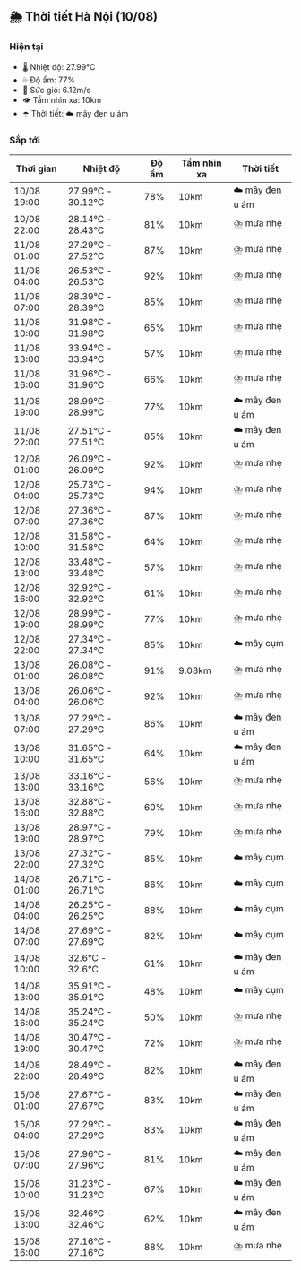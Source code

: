 ## 🌦️ Thời tiết Hà Nội (10/08)

### Hiện tại

- 🌡️ Nhiệt độ: 27.99℃
- 💦 Độ ẩm: 77%
- 💨 Sức gió: 6.12m/s
- 👁️ Tầm nhìn xa: 10km
- ☂️ Thời tiết: ☁️ mây đen u ám

### Sắp tới

| Thời gian | Nhiệt độ | Độ ẩm | Tầm nhìn xa | Thời tiết |
| --- | --- | --- | --- | --- |
| 10/08 19:00 | 27.99℃ - 30.12℃ | 78% | 10km | ☁️ mây đen u ám |
| 10/08 22:00 | 28.14℃ - 28.43℃ | 81% | 10km | ⛈️ mưa nhẹ |
| 11/08 01:00 | 27.29℃ - 27.52℃ | 87% | 10km | ⛈️ mưa nhẹ |
| 11/08 04:00 | 26.53℃ - 26.53℃ | 92% | 10km | ⛈️ mưa nhẹ |
| 11/08 07:00 | 28.39℃ - 28.39℃ | 85% | 10km | ⛈️ mưa nhẹ |
| 11/08 10:00 | 31.98℃ - 31.98℃ | 65% | 10km | ⛈️ mưa nhẹ |
| 11/08 13:00 | 33.94℃ - 33.94℃ | 57% | 10km | ⛈️ mưa nhẹ |
| 11/08 16:00 | 31.96℃ - 31.96℃ | 66% | 10km | ⛈️ mưa nhẹ |
| 11/08 19:00 | 28.99℃ - 28.99℃ | 77% | 10km | ☁️ mây đen u ám |
| 11/08 22:00 | 27.51℃ - 27.51℃ | 85% | 10km | ☁️ mây đen u ám |
| 12/08 01:00 | 26.09℃ - 26.09℃ | 92% | 10km | ⛈️ mưa nhẹ |
| 12/08 04:00 | 25.73℃ - 25.73℃ | 94% | 10km | ⛈️ mưa nhẹ |
| 12/08 07:00 | 27.36℃ - 27.36℃ | 87% | 10km | ⛈️ mưa nhẹ |
| 12/08 10:00 | 31.58℃ - 31.58℃ | 64% | 10km | ⛈️ mưa nhẹ |
| 12/08 13:00 | 33.48℃ - 33.48℃ | 57% | 10km | ⛈️ mưa nhẹ |
| 12/08 16:00 | 32.92℃ - 32.92℃ | 61% | 10km | ⛈️ mưa nhẹ |
| 12/08 19:00 | 28.99℃ - 28.99℃ | 77% | 10km | ⛈️ mưa nhẹ |
| 12/08 22:00 | 27.34℃ - 27.34℃ | 85% | 10km | ☁️ mây cụm |
| 13/08 01:00 | 26.08℃ - 26.08℃ | 91% | 9.08km | ⛈️ mưa nhẹ |
| 13/08 04:00 | 26.06℃ - 26.06℃ | 92% | 10km | ⛈️ mưa nhẹ |
| 13/08 07:00 | 27.29℃ - 27.29℃ | 86% | 10km | ☁️ mây đen u ám |
| 13/08 10:00 | 31.65℃ - 31.65℃ | 64% | 10km | ☁️ mây đen u ám |
| 13/08 13:00 | 33.16℃ - 33.16℃ | 56% | 10km | ⛈️ mưa nhẹ |
| 13/08 16:00 | 32.88℃ - 32.88℃ | 60% | 10km | ⛈️ mưa nhẹ |
| 13/08 19:00 | 28.97℃ - 28.97℃ | 79% | 10km | ⛈️ mưa nhẹ |
| 13/08 22:00 | 27.32℃ - 27.32℃ | 85% | 10km | ☁️ mây cụm |
| 14/08 01:00 | 26.71℃ - 26.71℃ | 86% | 10km | ☁️ mây cụm |
| 14/08 04:00 | 26.25℃ - 26.25℃ | 88% | 10km | ☁️ mây cụm |
| 14/08 07:00 | 27.69℃ - 27.69℃ | 82% | 10km | ☁️ mây cụm |
| 14/08 10:00 | 32.6℃ - 32.6℃ | 61% | 10km | ☁️ mây đen u ám |
| 14/08 13:00 | 35.91℃ - 35.91℃ | 48% | 10km | ☁️ mây cụm |
| 14/08 16:00 | 35.24℃ - 35.24℃ | 50% | 10km | ⛈️ mưa nhẹ |
| 14/08 19:00 | 30.47℃ - 30.47℃ | 72% | 10km | ⛈️ mưa nhẹ |
| 14/08 22:00 | 28.49℃ - 28.49℃ | 82% | 10km | ☁️ mây đen u ám |
| 15/08 01:00 | 27.67℃ - 27.67℃ | 83% | 10km | ☁️ mây đen u ám |
| 15/08 04:00 | 27.29℃ - 27.29℃ | 83% | 10km | ☁️ mây đen u ám |
| 15/08 07:00 | 27.96℃ - 27.96℃ | 81% | 10km | ☁️ mây đen u ám |
| 15/08 10:00 | 31.23℃ - 31.23℃ | 67% | 10km | ☁️ mây đen u ám |
| 15/08 13:00 | 32.46℃ - 32.46℃ | 62% | 10km | ☁️ mây đen u ám |
| 15/08 16:00 | 27.16℃ - 27.16℃ | 88% | 10km | ⛈️ mưa nhẹ |
